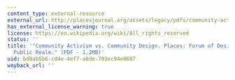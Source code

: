 ```yaml
---
content_type: external-resource
external_url: http://placesjournal.org/assets/legacy/pdfs/community-activism-vs-community-design.pdf
has_external_license_warning: true
license: https://en.wikipedia.org/wiki/All_rights_reserved
status: ''
title: '"Community Activism vs. Community Design. Places: Forum of Design for the
  Public Realm." (PDF - 1.2MB)'
uid: bd0ab5b6-cd4e-4ef7-a8de-703ec94e0687
wayback_url: ''
---
```

